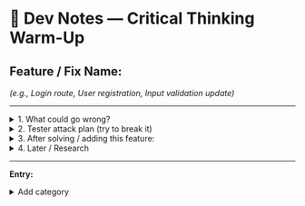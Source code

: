 # 🧠 Dev Notes — Critical Thinking Warm-Up

## Feature / Fix Name:
*(e.g., Login route, User registration, Input validation update)*

---

<details>
  <summary>1. What could go wrong?</summary>

- *(Think bugs, bad data, security holes, user confusion, scalability issues)*

</details>

<details>
  <summary>2. Tester attack plan (try to break it)</summary>

- *(As a tester, what weird inputs or scenarios would you try? e.g., missing fields, huge payload, wrong type, malicious script)*

</details>

<details>
  <summary>3. After solving / adding this feature:</summary>

**Why does it work?**  
- *(Brief technical reason — “Password hash checked against stored hash in DB”)*

**What could break this?**  
- *(Dependencies, assumptions, future code changes)*

**What risk could this bring?**  
- *(Security, performance, user trust, maintainability)*

</details>

<details>
  <summary>4. Later / Research</summary>

- *(Things to improve or learn more about for future sprints)*

</details>

---

**Entry:**
<details>
<summary>Add category</summary>

## Feature:
Add Category for Expense
### What could go wrong:
- Have to do two migrations. First add the category table and the column for category id in expenses table, make it nullable. Then fill in category for all expenses. Then make another migration to make the column category_id required. 

### After adding this feature:
- Think about what to do if a category is deleted. Where do we want to put its expenses. Or we just not allow deleting categories that have expenses.
- User has not been added yet.
- We need to check if a category exist when adding note to this category, or updating notes to this category.
</details>